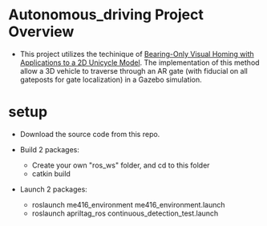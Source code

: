 # Autonomous_driving Project Overview
* This project utilizes the techinique of [Bearing-Only Visual Homing with Applications to a 2D Unicycle Model](https://drive.google.com/file/d/1WIOy5xXWTZDirO3twJEIU080zSkGeYzU/view?usp=share_link). The implementation of this method allow a 3D vehicle to traverse through an AR gate (with fiducial on all gateposts for gate localization) in a Gazebo simulation.

# setup
* Download the source code from this repo.
* Build 2 packages:
  * Create your own "ros_ws" folder, and cd to this folder
  * catkin build

* Launch 2 packages:
  * roslaunch me416_environment me416_environment.launch
  * roslaunch apriltag_ros continuous_detection_test.launch 
